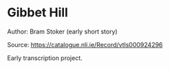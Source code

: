 Gibbet Hill
===========

Author: Bram Stoker (early short story)

Source: https://catalogue.nli.ie/Record/vtls000924296

Early transcription project.

